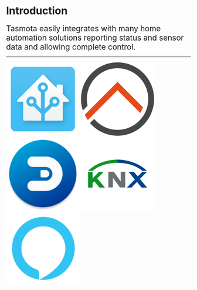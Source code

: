 # Introduction
<div style="font-size:150%;">
Tasmota easily integrates with many home automation solutions reporting status and sensor data and allowing complete control.
</div>
<hr>
<p>

[![HomeAssistant](_media/logo/home-assistant.png)](Home-Assistant)
[![openHAB](_media/logo/openhab.png)](openHAB)
[![Domoticz](_media/logo/domoticz.png)](Domoticz)
[![KNX](_media/logo/knx.png)](KNX)
[![Alexa](_media/logo/alexa.png)](Alexa)